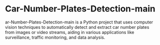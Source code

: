 # Car-Number-Plates-Detection-main
ar-Number-Plates-Detection-main is a Python project that uses computer vision techniques to automatically detect and extract car number plates from images or video streams, aiding in various applications like surveillance, traffic monitoring, and data analysis.
